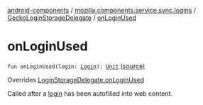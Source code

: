 [android-components](../../index.md) / [mozilla.components.service.sync.logins](../index.md) / [GeckoLoginStorageDelegate](index.md) / [onLoginUsed](./on-login-used.md)

# onLoginUsed

`fun onLoginUsed(login: `[`Login`](../../mozilla.components.concept.storage/-login/index.md)`): `[`Unit`](https://kotlinlang.org/api/latest/jvm/stdlib/kotlin/-unit/index.html) [(source)](https://github.com/mozilla-mobile/android-components/blob/master/components/service/sync-logins/src/main/java/mozilla/components/service/sync/logins/GeckoLoginStorageDelegate.kt#L54)

Overrides [LoginStorageDelegate.onLoginUsed](../../mozilla.components.concept.storage/-login-storage-delegate/on-login-used.md)

Called after a [login](../../mozilla.components.concept.storage/-login-storage-delegate/on-login-used.md#mozilla.components.concept.storage.LoginStorageDelegate$onLoginUsed(mozilla.components.concept.storage.Login)/login) has been autofilled into web content.

